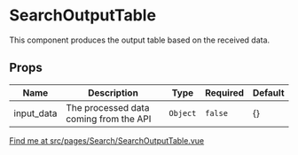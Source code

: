 # SearchOutputTable

This component produces the output table based on the received data.

## Props

<!-- @vuese:SearchOutputTable:props:start -->

|Name|Description|Type|Required|Default|
|---|---|---|---|---|
|input_data|The processed data coming from the API|`Object`|`false`|{}|

<!-- @vuese:SearchOutputTable:props:end -->

[Find me at src/pages/Search/SearchOutputTable.vue](https://github.com/FAIRsharing/fairsharing.github.io/tree/codeQuality/src/pages/Search/SearchOutputTable.vue)